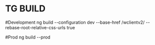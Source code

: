 # TG BUILD

#Development
 ng build --configuration dev --base-href /wclientv2/ --rebase-root-relative-css-urls true

#Prod
ng build --prod